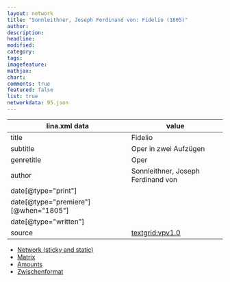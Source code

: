 ```yaml
---
layout: network
title: "Sonnleithner, Joseph Ferdinand von: Fidelio (1805)"
author:
description:
headline:
modified:
category:
tags:
imagefeature: 
mathjax: 
chart: 
comments: true
featured: false
list: true
networkdata: 95.json
---
```

lina.xml data  | value
------------- | -------------
title|Fidelio
subtitle|Oper in zwei Aufzügen
genretitle|Oper
author|Sonnleithner, Joseph Ferdinand von
date[@type="print"]|
date[@type="premiere"][@when="1805"]|
date[@type="written"]|
source|[textgrid:vpv1.0](https://textgridlab.org/1.0/tgcrud-public/rest/textgrid:vpv1.0/data)



* [Network (sticky and static)](/network95)
* [Matrix](/matrix95)
* [Amounts](/amount95)
* [Zwischenformat](/lina95 )
